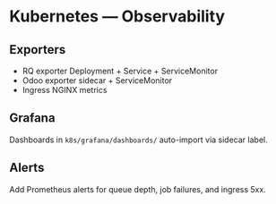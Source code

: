 # Kubernetes — Observability

## Exporters
- RQ exporter Deployment + Service + ServiceMonitor
- Odoo exporter sidecar + ServiceMonitor
- Ingress NGINX metrics

## Grafana
Dashboards in `k8s/grafana/dashboards/` auto-import via sidecar label.

## Alerts
Add Prometheus alerts for queue depth, job failures, and ingress 5xx.

